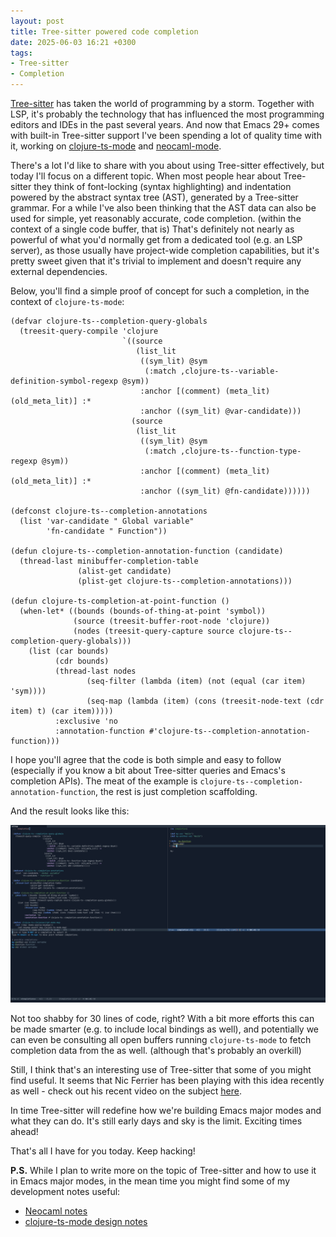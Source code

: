 ```yaml
---
layout: post
title: Tree-sitter powered code completion
date: 2025-06-03 16:21 +0300
tags:
- Tree-sitter
- Completion
---
```


[Tree-sitter](https://tree-sitter.github.io/tree-sitter/) has taken the world of programming by a storm.
Together with LSP, it's probably the technology that has influenced the
most programming editors and IDEs in the past several years.
And now that Emacs 29+ comes with built-in Tree-sitter support
I've been spending a lot of quality time with it, working
on [clojure-ts-mode](https://github.com/clojure-emacs/clojure-ts-mode) and [neocaml-mode](https://github.com/bbatsov/neocaml/).

There's a lot I'd like to share with you about using Tree-sitter effectively, but
today I'll focus on a different topic. When most people hear about Tree-sitter
they think of font-locking (syntax highlighting) and indentation powered by
the abstract syntax tree (AST), generated by a Tree-sitter grammar.
For a while I've also been thinking that the AST data can also be used
for simple, yet reasonably accurate, code completion. (within the context of
a single code buffer, that is) That's definitely not nearly as powerful
of what you'd normally get from a dedicated tool (e.g. an LSP server), as
those usually have project-wide completion capabilities, but it's pretty
sweet given that it's trivial to implement and doesn't require any
external dependencies.

Below, you'll find a simple proof of concept for such a completion, in the context
of `clojure-ts-mode`:

```emacs-lisp
(defvar clojure-ts--completion-query-globals
  (treesit-query-compile 'clojure
                         `((source
                            (list_lit
                             ((sym_lit) @sym
                              (:match ,clojure-ts--variable-definition-symbol-regexp @sym))
                             :anchor [(comment) (meta_lit) (old_meta_lit)] :*
                             :anchor ((sym_lit) @var-candidate)))
                           (source
                            (list_lit
                             ((sym_lit) @sym
                              (:match ,clojure-ts--function-type-regexp @sym))
                             :anchor [(comment) (meta_lit) (old_meta_lit)] :*
                             :anchor ((sym_lit) @fn-candidate))))))

(defconst clojure-ts--completion-annotations
  (list 'var-candidate " Global variable"
        'fn-candidate " Function"))

(defun clojure-ts--completion-annotation-function (candidate)
  (thread-last minibuffer-completion-table
               (alist-get candidate)
               (plist-get clojure-ts--completion-annotations)))

(defun clojure-ts-completion-at-point-function ()
  (when-let* ((bounds (bounds-of-thing-at-point 'symbol))
              (source (treesit-buffer-root-node 'clojure))
              (nodes (treesit-query-capture source clojure-ts--completion-query-globals)))
    (list (car bounds)
          (cdr bounds)
          (thread-last nodes
                 (seq-filter (lambda (item) (not (equal (car item) 'sym))))
                 (seq-map (lambda (item) (cons (treesit-node-text (cdr item) t) (car item)))))
          :exclusive 'no
          :annotation-function #'clojure-ts--completion-annotation-function)))
```

I hope you'll agree that the code is both simple and easy to follow (especially
if you know a bit about Tree-sitter queries and Emacs's completion APIs). The
meat of the example is `clojure-ts--completion-annotation-function`, the rest is
just completion scaffolding.

And the result looks like this:

![clojure-ts-completion.png](/assets/images/clojure-ts-completion.png)

Not too shabby for 30 lines of code, right? With a bit more efforts this can be made
smarter (e.g. to include local bindings as well), and potentially we can even be
consulting all open buffers running `clojure-ts-mode` to fetch completion data
from the as well. (although that's probably an overkill)

Still, I think that's an interesting use of Tree-sitter that some of you might
find useful.  It seems that Nic Ferrier has been playing with this idea recently
as well - check out his recent video on the subject
[here](https://www.youtube.com/watch?v=Lt7vSgV2pv0).

In time Tree-sitter will redefine how we're building Emacs major modes and what they can do.
It's still early days and sky is the limit. Exciting times ahead!

That's all I have for you today. Keep hacking!

**P.S.** While I plan to write more on the topic of Tree-sitter and how to use it
in Emacs major modes, in the mean time you might find some of my development notes
useful:

- [Neocaml notes](https://github.com/bbatsov/neocaml/?tab=readme-ov-file#development-notes)
- [clojure-ts-mode design notes](https://github.com/clojure-emacs/clojure-ts-mode/blob/main/doc/design.md)

